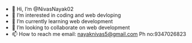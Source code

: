 - 👋 Hi, I’m @NivasNayak02
- 👀 I’m interested in coding and web devloping
- 🌱 I’m currently learning web development
- 💞️ I’m looking to collaborate on web development
- 📫 How to reach me email: nayaknivas5@gmail.com
                      Ph no:9347026823
<!---
NivasNayak02/NivasNayak02 is a ✨ special ✨ repository because its `README.md` (this file) appears on your GitHub profile.
You can click the Preview link to take a look at your changes.
--->

